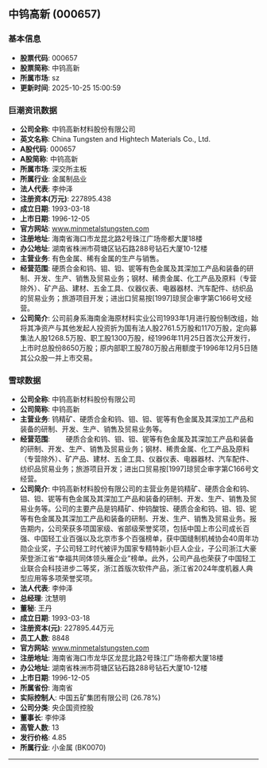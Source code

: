 ## 中钨高新 (000657)

### 基本信息

- **股票代码**: 000657
- **股票简称**: 中钨高新
- **所属市场**: sz
- **更新时间**: 2025-10-25 15:00:59

### 巨潮资讯数据

- **公司全称**: 中钨高新材料股份有限公司
- **英文名称**: China Tungsten and Hightech Materials Co., Ltd.
- **A股代码**: 000657
- **A股简称**: 中钨高新
- **所属市场**: 深交所主板
- **所属行业**: 金属制品业
- **法人代表**: 李仲泽
- **注册资本(万元)**: 227895.438
- **成立日期**: 1993-03-18
- **上市日期**: 1996-12-05
- **官方网站**: www.minmetalstungsten.com
- **注册地址**: 海南省海口市龙昆北路2号珠江广场帝都大厦18楼
- **办公地址**: 湖南省株洲市荷塘区钻石路288号钻石大厦10-12楼
- **主营业务**: 有色金属、稀有金属的生产与销售。
- **经营范围**: 硬质合金和钨、钼、钽、铌等有色金属及其深加工产品和装备的研制、开发、生产、销售及贸易业务；钢材、稀贵金属、化工产品及原料（专营除外）、矿产品、建材、五金工具、仪器仪表、电器器材、汽车配件、纺织品的贸易业务；旅游项目开发；进出口贸易按[1997]琼贸企审字第C166号文经营。
- **公司简介**: 公司前身系海南金海原材料实业公司1993年1月进行股份制改组，始将其净资产与其他发起人投资折为国有法人股2761.5万股和1170万股，定向募集法人股1268.5万股、职工股1300万股，经1996年11月25日首次公开发行，上市时总股份8650万股；原内部职工股780万股占用额度于1996年12月5日随其公众股一并上市交易。

### 雪球数据

- **公司全称**: 中钨高新材料股份有限公司
- **公司简称**: 中钨高新
- **主营业务**: 钨精矿、硬质合金和钨、钼、钽、铌等有色金属及其深加工产品和装备的研制、开发、生产、销售及贸易业务等。
- **经营范围**: 　　硬质合金和钨、钼、钽、铌等有色金属及其深加工产品和装备的研制、开发、生产、销售及贸易业务；钢材、稀贵金属、化工产品及原料（专营除外）、矿产品、建材、五金工具、仪器仪表、电器器材、汽车配件、纺织品贸易业务；旅游项目开发；进出口贸易按[1997]琼贸企审字第C166号文经营。
- **公司简介**: 中钨高新材料股份有限公司的主营业务是钨精矿、硬质合金和钨、钼、钽、铌等有色金属及其深加工产品和装备的研制、开发、生产、销售及贸易业务等。公司的主要产品是钨精矿、仲钨酸铵、硬质合金和钨、钼、钽、铌等有色金属及其深加工产品和装备的研制、开发、生产、销售及贸易业务。报告期内，公司荣获多项国家级、省部级荣誉奖项，包括中国上市公司成长百强、中国轻工业百强以及北京市多个百强榜单，获中国缝制机械协会40周年功勋企业奖，子公司轻工时代被评为国家专精特新小巨人企业，子公司浙江大豪荣登浙江省“幸福共同体领头雁企业”榜单。此外，公司产品也荣获了中国轻工业联合会科技进步二等奖，浙江首版次软件产品，浙江省2024年度机器人典型应用等多项荣誉奖项。
- **法人代表**: 李仲泽
- **总经理**: 沈慧明
- **董秘**: 王丹
- **成立日期**: 1993-03-18
- **注册资本(元)**: 227895.44万元
- **员工人数**: 8848
- **官方网站**: www.minmetalstungsten.com
- **注册地址**: 海南省海口市龙华区龙昆北路2号珠江广场帝都大厦18楼
- **办公地址**: 湖南省株洲市荷塘区钻石路288号钻石大厦10-12楼
- **上市日期**: 1996-12-05
- **所属省份**: 海南省
- **实际控制人**: 中国五矿集团有限公司 (26.78%)
- **公司分类**: 央企国资控股
- **董事长**: 李仲泽
- **高管人数**: 13
- **发行价格**: 4.85
- **所属行业**: 小金属 (BK0070)

---